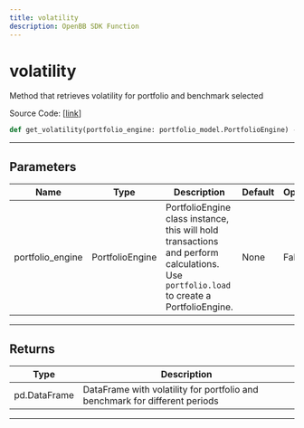 ```yaml
---
title: volatility
description: OpenBB SDK Function
---
```


# volatility

Method that retrieves volatility for portfolio and benchmark selected

Source Code: [[link](https://github.com/OpenBB-finance/OpenBBTerminal/tree/main/openbb_terminal/portfolio/portfolio_model.py#L999)]
```python
def get_volatility(portfolio_engine: portfolio_model.PortfolioEngine) -> pd.DataFrame
```
---
## Parameters
| Name | Type | Description | Default | Optional |
| ---- | ---- | ----------- | ------- | -------- |
| portfolio_engine | PortfolioEngine | PortfolioEngine class instance, this will hold transactions and perform calculations.<br/>Use `portfolio.load` to create a PortfolioEngine. | None | False |

---
## Returns
| Type | Description |
| ---- | ----------- |
| pd.DataFrame | DataFrame with volatility for portfolio and benchmark for different periods |
---
